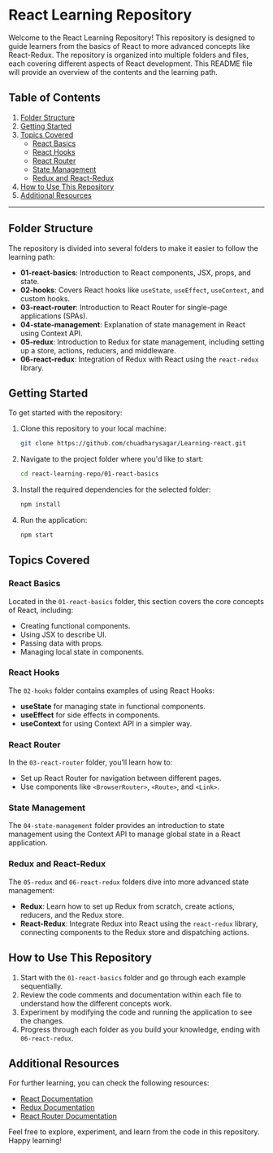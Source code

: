# React Learning Repository

Welcome to the React Learning Repository! This repository is designed to guide learners from the basics of React to more advanced concepts like React-Redux. The repository is organized into multiple folders and files, each covering different aspects of React development. This README file will provide an overview of the contents and the learning path.

## Table of Contents

1. [Folder Structure](#folder-structure)
2. [Getting Started](#getting-started)
3. [Topics Covered](#topics-covered)
    - [React Basics](#react-basics)
    - [React Hooks](#react-hooks)
    - [React Router](#react-router)
    - [State Management](#state-management)
    - [Redux and React-Redux](#redux-and-react-redux)
4. [How to Use This Repository](#how-to-use-this-repository)
5. [Additional Resources](#additional-resources)

---

## Folder Structure

The repository is divided into several folders to make it easier to follow the learning path:

- **01-react-basics**: Introduction to React components, JSX, props, and state.
- **02-hooks**: Covers React hooks like `useState`, `useEffect`, `useContext`, and custom hooks.
- **03-react-router**: Introduction to React Router for single-page applications (SPAs).
- **04-state-management**: Explanation of state management in React using Context API.
- **05-redux**: Introduction to Redux for state management, including setting up a store, actions, reducers, and middleware.
- **06-react-redux**: Integration of Redux with React using the `react-redux` library.

## Getting Started

To get started with the repository:

1. Clone this repository to your local machine:
    ```bash
    git clone https://github.com/chuadharysagar/Learning-react.git
    ```
2. Navigate to the project folder where you'd like to start:
    ```bash
    cd react-learning-repo/01-react-basics
    ```
3. Install the required dependencies for the selected folder:
    ```bash
    npm install
    ```
4. Run the application:
    ```bash
    npm start
    ```

## Topics Covered

### React Basics

Located in the `01-react-basics` folder, this section covers the core concepts of React, including:
- Creating functional components.
- Using JSX to describe UI.
- Passing data with props.
- Managing local state in components.

### React Hooks

The `02-hooks` folder contains examples of using React Hooks:
- **useState** for managing state in functional components.
- **useEffect** for side effects in components.
- **useContext** for using Context API in a simpler way.

### React Router

In the `03-react-router` folder, you’ll learn how to:
- Set up React Router for navigation between different pages.
- Use components like `<BrowserRouter>`, `<Route>`, and `<Link>`.

### State Management

The `04-state-management` folder provides an introduction to state management using the Context API to manage global state in a React application.

### Redux and React-Redux

The `05-redux` and `06-react-redux` folders dive into more advanced state management:
- **Redux**: Learn how to set up Redux from scratch, create actions, reducers, and the Redux store.
- **React-Redux**: Integrate Redux into React using the `react-redux` library, connecting components to the Redux store and dispatching actions.

## How to Use This Repository

1. Start with the `01-react-basics` folder and go through each example sequentially.
2. Review the code comments and documentation within each file to understand how the different concepts work.
3. Experiment by modifying the code and running the application to see the changes.
4. Progress through each folder as you build your knowledge, ending with `06-react-redux`.

## Additional Resources

For further learning, you can check the following resources:
- [React Documentation](https://reactjs.org/docs/getting-started.html)
- [Redux Documentation](https://redux.js.org/)
- [React Router Documentation](https://reactrouter.com/)

Feel free to explore, experiment, and learn from the code in this repository. Happy learning!

